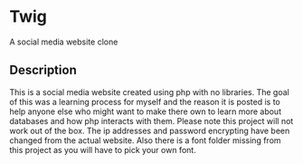 # Twig
A social media website clone

## Description
This is a social media website created using php with no libraries. The goal of this was a learning process for myself and the reason it is posted is to help anyone else who might want to make there own to learn more about databases and how php interacts with them.
Please note this project will not work out of the box. The ip addresses and password encrypting have been changed from the actual website. Also there is a font folder missing from this project as you will have to pick your own font.
